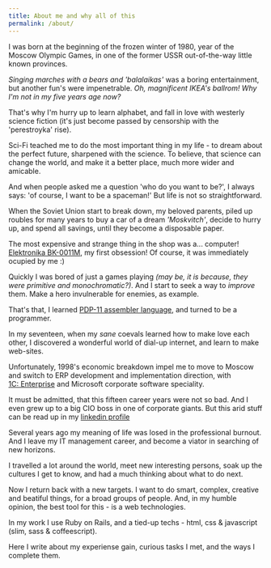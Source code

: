 ```yaml
---
title: About me and why all of this
permalink: /about/
---
```


I was born at the beginning of the frozen winter of 1980, year of the Moscow Olympic Games, in one of the former USSR out-of-the-way little known provinces.

*Singing marches with a bears and 'balalaikas'* was a boring entertainment, but another fun's were impenetrable. *Oh, magnificent IKEA's ballrom! Why I'm not in my five years age now?*

That's why I'm hurry up to learn alphabet, and fall in love with westerly science fiction (it's just become passed by censorship with the 'perestroyka' rise).

Sci-Fi teached me to do the most important thing in my life - to dream about the perfect future, sharpened with the science. To believe, that science can change the world, and make it a better place, much more wider and amicable.

And when people asked me a question 'who do you want to be?', I always says: 'of course, I want to be a spaceman!' But life is not so straightforward.

When the Soviet Union start to break down, my beloved parents, piled up roubles for many years to buy a car of a dream *'Moskvitch'*, decide to hurry up, and spend all savings, until they become a disposable paper.

The most expensive and strange thing in the shop was a... computer! [Elektronika BK-0011M](https://en.wikipedia.org/wiki/Electronika_BK), my first obsession! Of course, it was immediately ocupied by me :)

Quickly I was bored of just a games playing *(may be, it is because, they were primitive and monochromatic?)*. And I start to seek a way to *improve* them. Make a hero invulnerable for enemies, as example.

That's that, I learned [PDP-11 assembler language](https://en.wikipedia.org/wiki/PDP-11_architecture), and turned to be a programmer.

In my seventeen, when my *sane* coevals learned how to make love each other, I discovered a wonderful world of dial-up internet, and learn to make web-sites.

Unfortunately, 1998's economic breakdown impel me to move to Moscow and switch to ERP development and implementation direction, with [1C:&nbsp;Enterprise](http://1c-dn.com/1c_enterprise/what_is_1c_enterprise/) and Microsoft corporate software speciality.

It must be admitted, that this fifteen career years were not so bad. And I even grew up to a big CIO boss in one of corporate giants. But this arid stuff can be read up in my [linkedin profile](https://www.linkedin.com/in/zalex80)

Several years ago my meaning of life was losed in the professional burnout. And I leave my IT management career, and become a viator in searching of new horizons.

I travelled a lot around the world, meet new interesting persons, soak up the cultures I get to know, and had a much thinking about what to do next.

Now I return back with a new targets. I want to do smart, complex, creative and beatiful things, for a broad groups of people. And, in my humble opinion, the best tool for this - is a web technologies.

In my work I use Ruby on Rails, and a tied-up techs - html, css & javascript (slim, sass & coffeescript).

Here I write about my experiense gain, curious tasks I met, and the ways I complete them.

